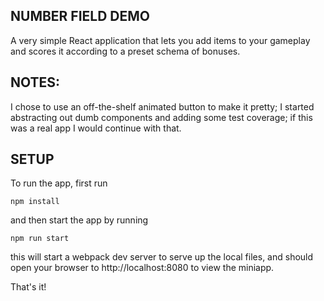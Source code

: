 

## NUMBER FIELD DEMO

A very simple React application that lets you add items to your gameplay and scores it according to a preset schema of bonuses.

## NOTES:

I chose to use an off-the-shelf animated button to make it pretty; I started abstracting out dumb components and adding some test coverage; if this was a real app I would continue with that.

## SETUP

To run the app, first run

    npm install  

and then start the app by running

    npm run start

this will start a webpack dev server to serve up the local files, and should open your browser to http://localhost:8080 to view the miniapp.

That's it!


